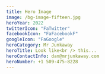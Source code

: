 ```yaml
---
title: Hero Image
image: /bg-image-fifteen.jpg
heroYear: 2022
twitterIcon: "FaTwitter"
facebookIcon: "FaFacebookF"
googleIcon: "FaGoogle"
heroCategory: Mr Junkaway
heroTitle: Look like<br /> this...
heroContactInfo: dan@mrjunkaway.com
heroNumber: +1 509-475-8228
---
```


